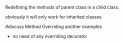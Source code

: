 Redefining the methods of parent class in a child class.

obviously it will only work for inherited classes.

#discuss Method Overriding another examples
- no need of any overriding decorator
